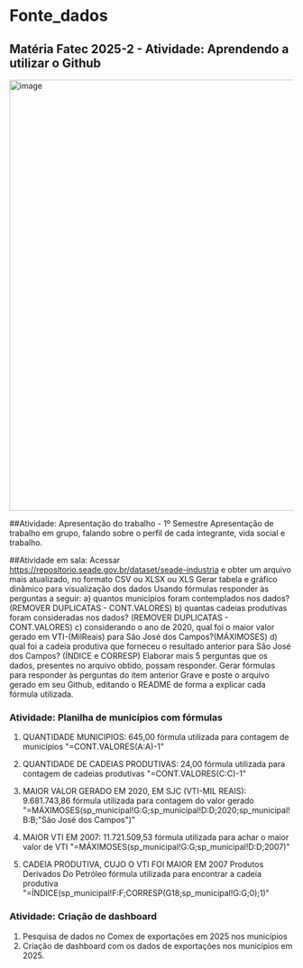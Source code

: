# Fonte_dados
## Matéria Fatec 2025-2 - Atividade: Aprendendo a utilizar o Github
<img width="1654" height="765" alt="image" src="https://github.com/user-attachments/assets/d7178eac-9723-42ba-8a2d-c080100d4d03" />

##Atividade: Apresentação do trabalho - 1º Semestre
Apresentação de trabalho em grupo, falando sobre o perfil de cada integrante, vida social e trabalho.

##Atividade em sala: 
Acessar https://repositorio.seade.gov.br/dataset/seade-industria e obter um arquivo mais atualizado, no formato CSV ou XLSX ou XLS
Gerar tabela e gráfico dinâmico para visualização dos dados
Usando fórmulas responder às perguntas a seguir:  a) quantos municípios foram contemplados nos dados? (REMOVER DUPLICATAS - CONT.VALORES)  b) quantas cadeias produtivas foram consideradas nos dados? (REMOVER DUPLICATAS - CONT.VALORES) c) considerando o ano de 2020, qual foi o maior valor  gerado em VTI-(MilReais) para São José dos Campos?(MÁXIMOSES)   d) qual foi a cadeia produtiva que forneceu o  resultado anterior para São José dos Campos? (ÍNDICE  e CORRESP)
Elaborar mais 5 perguntas que os dados, presentes no arquivo obtido, possam responder.
Gerar  fórmulas para responder às perguntas do item anterior
Grave e poste o arquivo gerado em seu Github, editando o README de forma a explicar cada fórmula utilizada.

### Atividade: Planilha de municípios com fórmulas
 1) QUANTIDADE MUNICIPIOS: 645,00 
fórmula utilizada para contagem de municípios "=CONT.VALORES(A:A)-1"

 2) QUANTIDADE DE CADEIAS PRODUTIVAS: 24,00 
fórmula utilizada para contagem de cadeias produtivas "=CONT.VALORES(C:C)-1"

 3) MAIOR VALOR GERADO EM 2020, EM SJC (VTI-MIL REAIS): 9.681.743,86 
fórmula utilizada para contagem do valor gerado "=MÁXIMOSES(sp_municipal!G:G;sp_municipal!D:D;2020;sp_municipal!B:B;"São José dos Campos")"

 4) MAIOR VTI EM 2007: 11.721.509,53 
fórmula utilizada para achar o maior valor de VTI "=MÁXIMOSES(sp_municipal!G:G;sp_municipal!D:D;2007)"

 5) CADEIA PRODUTIVA, CUJO O VTI FOI MAIOR EM 2007	 Produtos Derivados Do Petróleo 
fórmula utilizada para encontrar a cadeia produtiva "=ÍNDICE(sp_municipal!F:F;CORRESP(G18;sp_municipal!G:G;0);1)"

### Atividade: Criação de dashboard
1) Pesquisa de dados no Comex de exportações em 2025 nos municípios
2) Criação de dashboard com os dados de exportações nos municípios em 2025.
